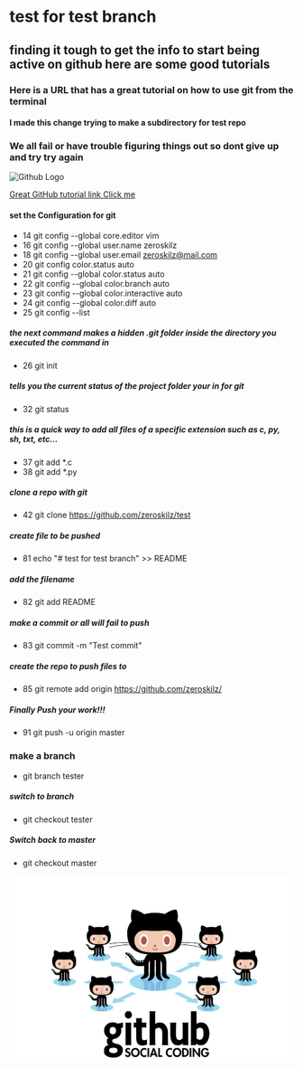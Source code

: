 # test for test branch
## finding it tough to get the info to start being active on github here are some good tutorials 
### Here is a URL that has a great tutorial on how to use git from the terminal
#### I made this change trying to make a subdirectory for test repo

### We all fail or have trouble figuring things out so dont give up and try try again

![Github Logo](https:github.com/zeroskilz/test/blob/master/fail.jpeg "Epic fail")


[Great GitHub tutorial link Click me](https://git-scm.com/book/en/v2/Git-Basics-Recording-Changes-to-the-Repository)

   
#### set the Configuration for git 
   * 14  git config --global core.editor vim
   * 16  git config --global user.name zeroskilz 
   * 18  git config --global user.email zeroskilz@mail.com 
   * 20  git config color.status auto
   * 21  git config --global color.status auto
   * 22  git config --global color.branch auto
   * 23  git config --global color.interactive auto
   * 24  git config --global color.diff auto
   * 25  git config --list
   
##### the next command makes a hidden .git folder inside the directory you executed the command in 
   * 26  git init
   
##### tells you the current status of the project folder your in for git
   * 32  git status

##### this is a quick way to add all files of a specific extension such as c, py, sh, txt, etc...
   * 37  git add *.c
   * 38  git add *.py

##### clone a repo with git 
   * 42  git clone https://github.com/zeroskilz/test

##### create file to be pushed  
   * 81  echo "# test for test branch" >> README
##### add the filename
   * 82  git add README
##### make a commit or all will fail to push
   * 83  git commit -m "Test  commit"

##### create the repo to push files to 
   * 85  git remote add origin https://github.com/zeroskilz/

##### Finally Push your work!!! 
   * 91  git push -u origin master

### make a branch 
   * git branch tester
##### switch to branch 
   * git checkout tester

##### Switch back to master
   * git checkout master

![Github Logo](https://github.com/zeroskilz/test/blob/master/images.duckduckgo.com.jpeg "Social Coding")

<!-- finito -->


